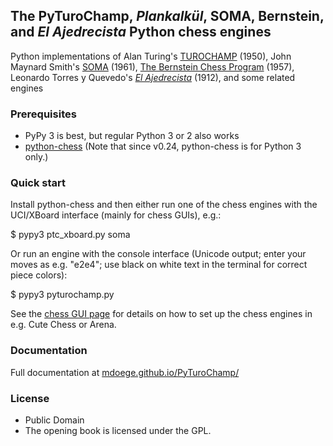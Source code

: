 ## The PyTuroChamp, *Plankalkül*, SOMA, Bernstein, and *El Ajedrecista* Python chess engines

Python implementations of Alan Turing's [TUROCHAMP](https://chessprogramming.org/Turochamp) (1950), John Maynard Smith's [SOMA](https://chessprogramming.org/SOMA) (1961), [The Bernstein Chess Program](https://chessprogramming.org/The_Bernstein_Chess_Program) (1957), Leonardo Torres y Quevedo's [*El Ajedrecista*](https://en.wikipedia.org/wiki/El_Ajedrecista) (1912), and some related engines

### Prerequisites

* PyPy 3 is best, but regular Python 3 or 2 also works
* [python-chess](https://github.com/niklasf/python-chess) (Note that since v0.24, python-chess is for Python 3 only.)

### Quick start

Install python-chess and then either run one of the chess engines with the UCI/XBoard interface (mainly for chess GUIs), e.g.:

 $ pypy3 ptc_xboard.py soma

Or run an engine with the console interface (Unicode output; enter your moves as e.g. "e2e4"; use black on white text in the terminal for correct piece colors):

 $ pypy3 pyturochamp.py

See the [chess GUI page](http://mdoege.github.io/PyTuroChamp/gui.html) for details on how to set up the chess engines in e.g. Cute Chess or Arena.

### Documentation

Full documentation at [mdoege.github.io/PyTuroChamp/](http://mdoege.github.io/PyTuroChamp/)

### License

* Public Domain
* The opening book is licensed under the GPL.
